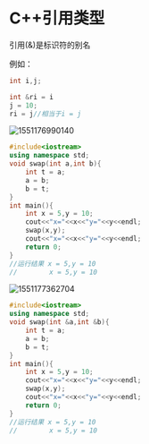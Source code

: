 # C++引用类型

引用(&)是标识符的别名

例如：

```c++
int i,j;

int &ri = i
j = 10;
ri = j//相当于i = j
```

![1551176990140](C:\Users\WXONE\AppData\Roaming\Typora\typora-user-images\1551176990140.png)

```c++
#include<iostream>
using namespace std;
void swap(int a,int b){
    int t = a;
    a = b;
    b = t;
}
int main(){
    int x = 5,y = 10;
    cout<<"x="<<x<<"y="<<y<<endl;
    swap(x,y);
    cout<<"x="<<x<<"y="<<y<<endl;
    return 0;
}
//运行结果 x = 5,y = 10
//		  x = 5,y = 10
```

![1551177362704](C:\Users\WXONE\AppData\Roaming\Typora\typora-user-images\1551177362704.png)

```c++
#include<iostream>
using namespace std;
void swap(int &a,int &b){
    int t = a;
    a = b;
    b = t;
}
int main(){
    int x = 5,y = 10;
    cout<<"x="<<x<<"y="<<y<<endl;
    swap(x,y);
    cout<<"x="<<x<<"y="<<y<<endl;
    return 0;
}
//运行结果 x = 5,y = 10
//		  x = 5,y = 10
```

